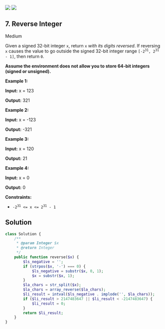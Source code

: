 [![](https://img.shields.io/github/stars/javadev/LeetCode-in-All?label=Stars&style=flat-square)](https://github.com/javadev/LeetCode-in-All)
[![](https://img.shields.io/github/forks/javadev/LeetCode-in-All?label=Fork%20me%20on%20GitHub%20&style=flat-square)](https://github.com/javadev/LeetCode-in-All/fork)

## 7\. Reverse Integer

Medium

Given a signed 32-bit integer `x`, return `x` _with its digits reversed_. If reversing `x` causes the value to go outside the signed 32-bit integer range <code>[-2<sup>31</sup>, 2<sup>31</sup> - 1]</code>, then return `0`.

**Assume the environment does not allow you to store 64-bit integers (signed or unsigned).**

**Example 1:**

**Input:** x = 123

**Output:** 321 

**Example 2:**

**Input:** x = -123

**Output:** -321 

**Example 3:**

**Input:** x = 120

**Output:** 21 

**Example 4:**

**Input:** x = 0

**Output:** 0 

**Constraints:**

*   <code>-2<sup>31</sup> <= x <= 2<sup>31</sup> - 1</code>

## Solution

```php
class Solution {
    /**
     * @param Integer $x
     * @return Integer
     */
    public function reverse($x) {
        $ls_negative = '';
        if (strpos($x, '-') === 0) {
            $ls_negative = substr($x, 0, 1);
            $x = substr($x, 1);
        }
        $la_chars = str_split($x);
        $la_chars = array_reverse($la_chars);
        $li_result = intval($ls_negative . implode('', $la_chars));
        if ($li_result > 2147483647 || $li_result < -2147483647) {
            $li_result = 0;
        }
        return $li_result;
    }
}
```